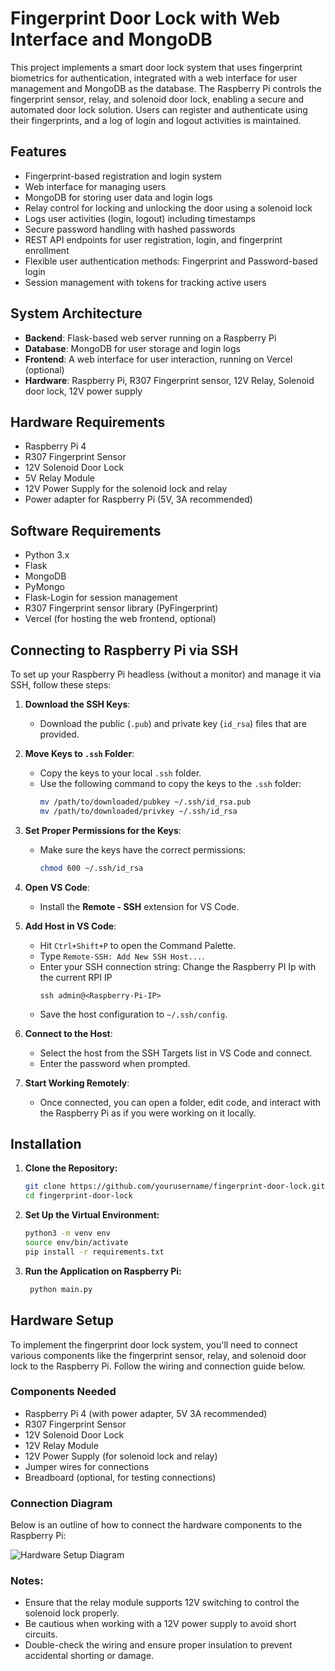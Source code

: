 # Fingerprint Door Lock with Web Interface and MongoDB

This project implements a smart door lock system that uses fingerprint biometrics for authentication, integrated with a web interface for user management and MongoDB as the database. The Raspberry Pi controls the fingerprint sensor, relay, and solenoid door lock, enabling a secure and automated door lock solution. Users can register and authenticate using their fingerprints, and a log of login and logout activities is maintained.

## Features

- Fingerprint-based registration and login system
- Web interface for managing users
- MongoDB for storing user data and login logs
- Relay control for locking and unlocking the door using a solenoid lock
- Logs user activities (login, logout) including timestamps
- Secure password handling with hashed passwords
- REST API endpoints for user registration, login, and fingerprint enrollment
- Flexible user authentication methods: Fingerprint and Password-based login
- Session management with tokens for tracking active users

## System Architecture

- **Backend**: Flask-based web server running on a Raspberry Pi
- **Database**: MongoDB for user storage and login logs
- **Frontend**: A web interface for user interaction, running on Vercel (optional)
- **Hardware**: Raspberry Pi, R307 Fingerprint sensor, 12V Relay, Solenoid door lock, 12V power supply

## Hardware Requirements

- Raspberry Pi 4
- R307 Fingerprint Sensor
- 12V Solenoid Door Lock
- 5V Relay Module
- 12V Power Supply for the solenoid lock and relay
- Power adapter for Raspberry Pi (5V, 3A recommended)

## Software Requirements

- Python 3.x
- Flask
- MongoDB
- PyMongo
- Flask-Login for session management
- R307 Fingerprint sensor library (PyFingerprint)
- Vercel (for hosting the web frontend, optional)

## Connecting to Raspberry Pi via SSH

To set up your Raspberry Pi headless (without a monitor) and manage it via SSH, follow these steps:

1. **Download the SSH Keys**:
   - Download the public (`.pub`) and private key (`id_rsa`) files that are provided.
   
2. **Move Keys to `.ssh` Folder**:
   - Copy the keys to your local `.ssh` folder.
   - Use the following command to copy the keys to the `.ssh` folder:
     ```bash
     mv /path/to/downloaded/pubkey ~/.ssh/id_rsa.pub
     mv /path/to/downloaded/privkey ~/.ssh/id_rsa
     ```

3. **Set Proper Permissions for the Keys**:
   - Make sure the keys have the correct permissions:
     ```bash
     chmod 600 ~/.ssh/id_rsa
     ```

4. **Open VS Code**:
   - Install the **Remote - SSH** extension for VS Code.

5. **Add Host in VS Code**:
   - Hit `Ctrl+Shift+P` to open the Command Palette.
   - Type `Remote-SSH: Add New SSH Host...`.
   - Enter your SSH connection string: Change the Raspberry PI Ip with the current RPI IP
     ```
     ssh admin@<Raspberry-Pi-IP>
     ```
   - Save the host configuration to `~/.ssh/config`.

6. **Connect to the Host**:
   - Select the host from the SSH Targets list in VS Code and connect.
   - Enter the password when prompted.

7. **Start Working Remotely**:
   - Once connected, you can open a folder, edit code, and interact with the Raspberry Pi as if you were working on it locally.


 

## Installation

1. **Clone the Repository:**
   ```bash
   git clone https://github.com/yourusername/fingerprint-door-lock.git
   cd fingerprint-door-lock
   
2. **Set Up the Virtual Environment:**
   ```bash
   python3 -m venv env
   source env/bin/activate
   pip install -r requirements.txt

3. **Run the Application on Raspberry Pi:**
   ```bash
    python main.py

## Hardware Setup

To implement the fingerprint door lock system, you'll need to connect various components like the fingerprint sensor, relay, and solenoid door lock to the Raspberry Pi. Follow the wiring and connection guide below.

### Components Needed

- Raspberry Pi 4 (with power adapter, 5V 3A recommended)
- R307 Fingerprint Sensor
- 12V Solenoid Door Lock
- 12V Relay Module
- 12V Power Supply (for solenoid lock and relay)
- Jumper wires for connections
- Breadboard (optional, for testing connections)

### Connection Diagram

Below is an outline of how to connect the hardware components to the Raspberry Pi:


![Hardware Setup Diagram](https://storage.googleapis.com/adoveloper_dumps/Fingerprint%20Door%20Lock%20Wiring%20Diagram.png)



### Notes:

- Ensure that the relay module supports 12V switching to control the solenoid lock properly.
- Be cautious when working with a 12V power supply to avoid short circuits.
- Double-check the wiring and ensure proper insulation to prevent accidental shorting or damage.
